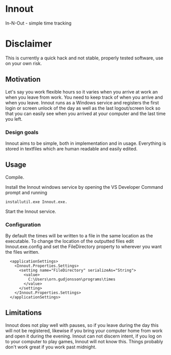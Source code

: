 # Innout
In-N-Out - simple time tracking

# Disclaimer
This is currently a quick hack and not stable, properly tested software, use on your own risk.

## Motivation
Let's say you work flexible hours so it varies when you arrive at work an when you leave from work. You need to keep track of when you arrive and when you leave.
Innout runs as a Windows service and registers the first login or screen unlock of the day as well as the last logout/screen lock so that you can easily see when you arrived at your computer and the last time you left.

### Design goals
Innout aims to be simple, both in implementation and in usage. Everything is stored in textfiles which are human readable and easily edited.

## Usage
Compile.

Install the Innout windows service by opening the VS Developer Command prompt and running 

```
installutil.exe Innout.exe.
```

Start the Innout service.

### Configuration
By default the times will be written to a file in the same location as the executable. To change the location of the outputted files edit Innout.exe.config and set the FileDirectory property to wherever you want the files written.
```
  <applicationSettings>
    <Innout.Properties.Settings>
      <setting name="FileDirectory" serializeAs="String">
        <value>
          C:\Users\orn.gudjonsson\programs\times
        </value>
      </setting>
    </Innout.Properties.Settings>
  </applicationSettings>
```

## Limitations
Innout does not play well with pauses, so if you leave during the day this will not be registered, likewise if you bring your computer home from work and open it during the evening.
Innout can not discern intent, if you log on to your computer to play games, Innout will not know this.
Things probably don't work great if you work past midnight.
